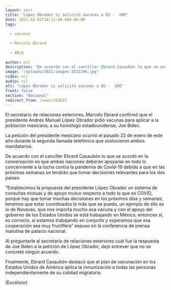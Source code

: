 ```yaml
---
layout: post
title: "López Obrador si solicitó vacunas a EU -  SRE"
date: 2021-02-02T18:11:00.000-06:00
tags:
  
  - vacunas
  
  - Marcelo Ebrard
  
  - AMLO
  
author: nil
description: "De acuerdo con el canciller Ebrard Casaubón lo que se acordó en la conversación es que ambas naciones deberán apoyarse en todo lo concerniente a la lucha contra la pandemia de Covid-19"
image: "/uploads/2021/images-2522296.jpg"
video: nil
audio: nil
alt: "López Obrador si solicitó vacunas a EU -  SRE"
front: false
section: "Nacional"
redirect_from: /news/182622
---
```


El secretario de relaciones exteriores, Marcelo Ebrard confirmó que el presidente Andrés Manuel López Obrador pidió vacunas para aplicar a la población mexicana, a su homólogo estadounidense, Joe Biden.

La petición del presidente mexicano ocurrió el pasado 22 de enero de este año durante la segunda llamada telefónica que sostuvieron ambos mandatarios.

De acuerdo con el canciller Ebrard Casaubón lo que se acordó en la conversación es que ambas naciones deberán apoyarse en todo lo concerniente a la lucha contra la pandemia de Covid-19 debido a que en las próximas semanas se tendrán que tomar decisiones relevantes para los dos países.

"Establecimos la propuesta del presidente López Obrador un sistema de consultas mutuas  y de apoyo mutuo respecto a  todo lo que es COVID, porque hay que tomar muchas decisiones en los próximos días y semanas; tenemos que estar coordinados lo más que se pueda, un ejemplo de ello es lo de Novavax, que nos importa mucho esa vacuna y con el apoyo del gobierno de los Estados Unidos se está trabajando en México; entonces sí, es correcto, sí estamos trabajando en conjunto y esperamos que esa cooperación sea muy fructífera" expuso en la conferencia de prensa matutina de palacio nacional.

Al preguntarle al secretario de relaciones exteriores cuál fue la respuesta de Joe Biden a la petición de López Obrador, dejó entrever que no se concretó ningún acuerdo.

Finalmente, Ebrard Casaubón destacó que el plan de vacunación en los Estados Unidos de América aplica la inmunización a todas las personas independientemente de su calidad migratoria.

(Excélsior)